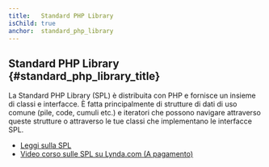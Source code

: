 ```yaml
---
title:   Standard PHP Library
isChild: true
anchor:  standard_php_library
---
```


## Standard PHP Library {#standard_php_library_title}

La Standard PHP Library (SPL) è distribuita con PHP e fornisce un insieme di
classi e interfacce. È fatta principalmente di strutture di dati di uso comune
(pile, code, cumuli etc.) e iteratori che possono navigare attraverso queste
strutture o attraverso le tue classi che implementano le interfacce SPL.

* [Leggi sulla SPL][spl]
* [Video corso sulle SPL su Lynda.com (A pagamento)][spllynda]

[spl]: http://php.net/book.spl
[spllynda]: http://www.lynda.com/PHP-tutorials/Up-Running-Standard-PHP-Library/175038-2.html
